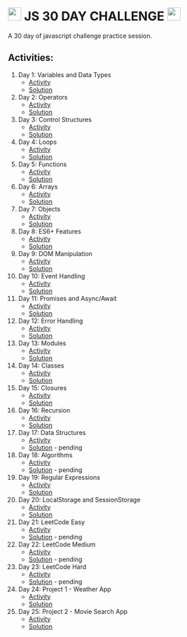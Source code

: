 # <img src="https://upload.wikimedia.org/wikipedia/commons/6/6a/JavaScript-logo.png" width="30px" height="30px"/> JS 30 DAY CHALLENGE <img src="https://upload.wikimedia.org/wikipedia/commons/6/6a/JavaScript-logo.png" width="30px" height="30px"/> 



A 30 day of javascript challenge practice session.

## Activities:

1. Day 1: Variables and Data Types
    - [Activity](https://iamvkr.github.io/JS-30/Activities/day01.html)
    - [Solution](https://github.com/iamvkr/JS-30/tree/main/Day01)
1. Day 2: Operators
    - [Activity](https://iamvkr.github.io/JS-30/Activities/day02.html)
    - [Solution](https://github.com/iamvkr/JS-30/tree/main/Day02/)
1. Day 3: Control Structures
    - [Activity](https://iamvkr.github.io/JS-30/Activities/day03.html)
    - [Solution](https://github.com/iamvkr/JS-30/tree/main/Day03/)
1. Day 4: Loops
    - [Activity](https://iamvkr.github.io/JS-30/Activities/day04.html)
    - [Solution](https://github.com/iamvkr/JS-30/tree/main/Day04/)
1. Day 5: Functions
    - [Activity](https://iamvkr.github.io/JS-30/Activities/day05.html)
    - [Solution](https://github.com/iamvkr/JS-30/tree/main/Day05/)
1. Day 6: Arrays
    - [Activity](https://iamvkr.github.io/JS-30/Activities/day06.html)
    - [Solution](https://github.com/iamvkr/JS-30/tree/main/Day06/)
1. Day 7: Objects
    - [Activity](https://iamvkr.github.io/JS-30/Activities/day07.html)
    - [Solution](https://github.com/iamvkr/JS-30/tree/main/Day07/)
1. Day 8: ES6+ Features
    - [Activity](https://iamvkr.github.io/JS-30/Activities/day08.html)
    - [Solution](https://github.com/iamvkr/JS-30/tree/main/Day08/)
1. Day 9: DOM Manipulation
    - [Activity](https://iamvkr.github.io/JS-30/Activities/day09.html)
    - [Solution](https://github.com/iamvkr/JS-30/tree/main/Day09/)
1. Day 10: Event Handling
    - [Activity](https://iamvkr.github.io/JS-30/Activities/day10.html)
    - [Solution](https://github.com/iamvkr/JS-30/tree/main/Day10/)
1. Day 11: Promises and Async/Await
    - [Activity](https://iamvkr.github.io/JS-30/Activities/day11.html)
    - [Solution](https://github.com/iamvkr/JS-30/tree/main/Day11/)
1. Day 12: Error Handling
    - [Activity](https://iamvkr.github.io/JS-30/Activities/day12.html)
    - [Solution](https://github.com/iamvkr/JS-30/tree/main/Day12/)
1. Day 13: Modules
    - [Activity](https://iamvkr.github.io/JS-30/Activities/day13.html)
    - [Solution](https://github.com/iamvkr/JS-30/tree/main/Day13/)
1. Day 14: Classes
    - [Activity](https://iamvkr.github.io/JS-30/Activities/day14.html)
    - [Solution](https://github.com/iamvkr/JS-30/tree/main/Day14/)
1. Day 15: Closures
    - [Activity](https://iamvkr.github.io/JS-30/Activities/day15.html)
    - [Solution](https://github.com/iamvkr/JS-30/tree/main/Day15/)
1. Day 16: Recursion
    - [Activity](https://iamvkr.github.io/JS-30/Activities/day16.html)
    - [Solution](https://github.com/iamvkr/JS-30/tree/main/Day16/)
1. Day 17: Data Structures
    - [Activity](https://iamvkr.github.io/JS-30/Activities/day17.html)
    - [Solution](https://github.com/iamvkr/JS-30/tree/main/Day17/) - pending
1. Day 18: Algorithms
    - [Activity](https://iamvkr.github.io/JS-30/Activities/day18.html)
    - [Solution](https://github.com/iamvkr/JS-30/tree/main/Day18/) - pending
1. Day 19: Regular Expressions
    - [Activity](https://iamvkr.github.io/JS-30/Activities/day19.html)
    - [Solution](https://github.com/iamvkr/JS-30/tree/main/Day19/)
1. Day 20: LocalStorage and SessionStorage
    - [Activity](https://iamvkr.github.io/JS-30/Activities/day20.html)
    - [Solution](https://github.com/iamvkr/JS-30/tree/main/Day20/)
1. Day 21: LeetCode Easy
    - [Activity](https://iamvkr.github.io/JS-30/Activities/day21.html)
    - [Solution](https://github.com/iamvkr/JS-30/tree/main/Day21/) - pending
1. Day 22: LeetCode Medium
    - [Activity](https://iamvkr.github.io/JS-30/Activities/day22.html)
    - [Solution](https://github.com/iamvkr/JS-30/tree/main/Day22/) - pending
1. Day 23: LeetCode Hard
    - [Activity](https://iamvkr.github.io/JS-30/Activities/day23.html)
    - [Solution](https://github.com/iamvkr/JS-30/tree/main/Day23/) - pending
1. Day 24: Project 1 - Weather App
    - [Activity](https://iamvkr.github.io/JS-30/Activities/day24.html)
    - [Solution](https://github.com/iamvkr/JS-30/tree/main/Day24/)
1. Day 25: Project 2 - Movie Search App
    - [Activity](https://iamvkr.github.io/JS-30/Activities/day25.html)
    - [Solution](https://github.com/iamvkr/JS-30/tree/main/Day25/)
